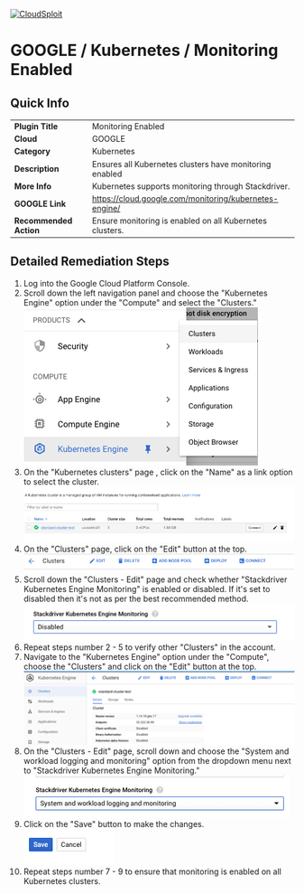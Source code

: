 [![CloudSploit](https://cloudsploit.com/img/logo-new-big-text-100.png "CloudSploit")](https://cloudsploit.com)

# GOOGLE / Kubernetes / Monitoring Enabled

## Quick Info

| | |
|-|-|
| **Plugin Title** | Monitoring Enabled |
| **Cloud** | GOOGLE |
| **Category** | Kubernetes |
| **Description** | Ensures all Kubernetes clusters have monitoring enabled |
| **More Info** | Kubernetes supports monitoring through Stackdriver. |
| **GOOGLE Link** | https://cloud.google.com/monitoring/kubernetes-engine/ |
| **Recommended Action** | Ensure monitoring is enabled on all Kubernetes clusters. |

## Detailed Remediation Steps
1. Log into the Google Cloud Platform Console.
2. Scroll down the left navigation panel and choose the "Kubernetes Engine" option under the "Compute" and select the "Clusters." </br> <img src="/resources/google/kubernetes/monitoring-enabled/step2.png"/>
3. On the "Kubernetes clusters" page , click on the "Name" as a link option to select the cluster.</br> <img src="/resources/google/kubernetes/monitoring-enabled/step3.png"/>
4. On the "Clusters" page, click on the "Edit" button at the top.</br> <img src="/resources/google/kubernetes/monitoring-enabled/step4.png"/>
5. Scroll down the "Clusters - Edit" page and check whether "Stackdriver Kubernetes Engine Monitoring" is enabled or disabled. If it's set to disabled then it's not as per the best recommended method.</br> <img src="/resources/google/kubernetes/monitoring-enabled/step5.png"/>
6. Repeat steps number 2 - 5 to verify other "Clusters" in the account.</br>
7. Navigate to the "Kubernetes Engine" option under the "Compute", choose the "Clusters" and click on the "Edit" button at the top.</br> <img src="/resources/google/kubernetes/monitoring-enabled/step7.png"/>
8. On the "Clusters - Edit" page, scroll down and choose the "System and workload logging and monitoring" option from the dropdown menu next to "Stackdriver Kubernetes Engine Monitoring."</br> <img src="/resources/google/kubernetes/monitoring-enabled/step8.png"/>
9. Click on the "Save" button to make the changes.</br> <img src="/resources/google/kubernetes/monitoring-enabled/step9.png"/>
10. Repeat steps number 7 - 9 to ensure that monitoring is enabled on all Kubernetes clusters.</br>

